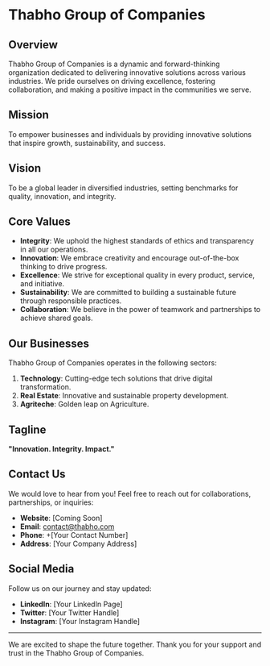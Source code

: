 # Thabho Group of Companies

## Overview
Thabho Group of Companies is a dynamic and forward-thinking organization dedicated to delivering innovative solutions across various industries. We pride ourselves on driving excellence, fostering collaboration, and making a positive impact in the communities we serve.

## Mission
To empower businesses and individuals by providing innovative solutions that inspire growth, sustainability, and success.

## Vision
To be a global leader in diversified industries, setting benchmarks for quality, innovation, and integrity.

## Core Values
- **Integrity**: We uphold the highest standards of ethics and transparency in all our operations.
- **Innovation**: We embrace creativity and encourage out-of-the-box thinking to drive progress.
- **Excellence**: We strive for exceptional quality in every product, service, and initiative.
- **Sustainability**: We are committed to building a sustainable future through responsible practices.
- **Collaboration**: We believe in the power of teamwork and partnerships to achieve shared goals.

## Our Businesses
Thabho Group of Companies operates in the following sectors:

1. **Technology**: Cutting-edge tech solutions that drive digital transformation.
2. **Real Estate**: Innovative and sustainable property development.
3. **Agriteche**: Golden leap on Agriculture.
## Tagline
**"Innovation. Integrity. Impact."**

## Contact Us
We would love to hear from you! Feel free to reach out for collaborations, partnerships, or inquiries:

- **Website**: [Coming Soon]
- **Email**: contact@thabho.com
- **Phone**: +[Your Contact Number]
- **Address**: [Your Company Address]

## Social Media
Follow us on our journey and stay updated:

- **LinkedIn**: [Your LinkedIn Page]
- **Twitter**: [Your Twitter Handle]
- **Instagram**: [Your Instagram Handle]

---

We are excited to shape the future together. Thank you for your support and trust in the Thabho Group of Companies.
